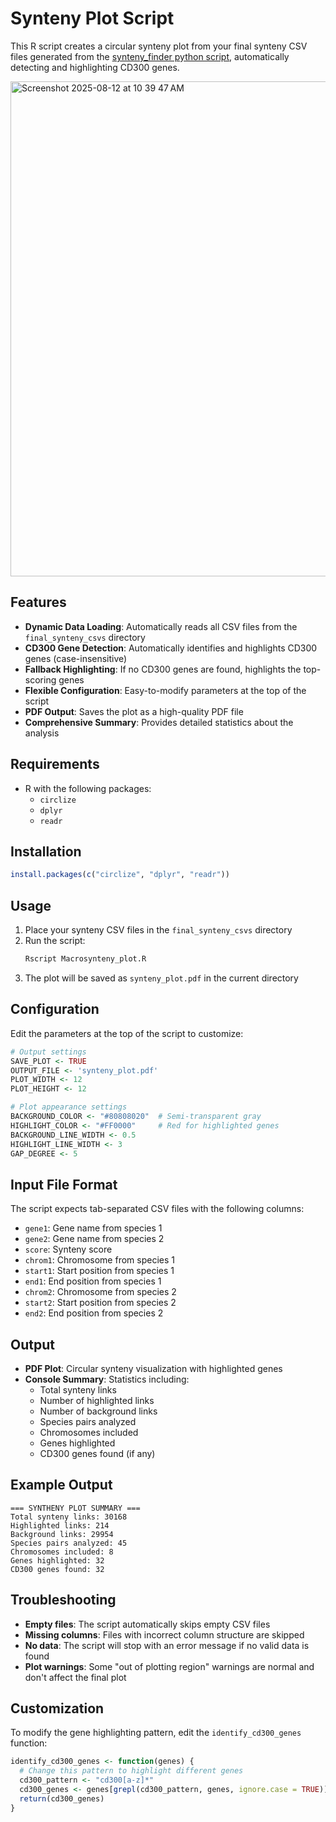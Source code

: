 # Synteny Plot Script

This R script creates a circular synteny plot from your final synteny CSV files generated from the [synteny_finder python script](https://github.com/ian-bda/synteny_finder), automatically detecting and highlighting CD300 genes.

<img width="787" height="792" alt="Screenshot 2025-08-12 at 10 39 47 AM" src="https://github.com/user-attachments/assets/1c0aefca-99d7-408d-881b-119dd00aa7ae" />



## Features

- **Dynamic Data Loading**: Automatically reads all CSV files from the `final_synteny_csvs` directory
- **CD300 Gene Detection**: Automatically identifies and highlights CD300 genes (case-insensitive)
- **Fallback Highlighting**: If no CD300 genes are found, highlights the top-scoring genes
- **Flexible Configuration**: Easy-to-modify parameters at the top of the script
- **PDF Output**: Saves the plot as a high-quality PDF file
- **Comprehensive Summary**: Provides detailed statistics about the analysis

## Requirements

- R with the following packages:
  - `circlize`
  - `dplyr`
  - `readr`

## Installation

```r
install.packages(c("circlize", "dplyr", "readr"))
```

## Usage

1. Place your synteny CSV files in the `final_synteny_csvs` directory
2. Run the script:
   ```bash
   Rscript Macrosynteny_plot.R
   ```
3. The plot will be saved as `synteny_plot.pdf` in the current directory

## Configuration

Edit the parameters at the top of the script to customize:

```r
# Output settings
SAVE_PLOT <- TRUE
OUTPUT_FILE <- 'synteny_plot.pdf'
PLOT_WIDTH <- 12
PLOT_HEIGHT <- 12

# Plot appearance settings
BACKGROUND_COLOR <- "#80808020"  # Semi-transparent gray
HIGHLIGHT_COLOR <- "#FF0000"     # Red for highlighted genes
BACKGROUND_LINE_WIDTH <- 0.5
HIGHLIGHT_LINE_WIDTH <- 3
GAP_DEGREE <- 5
```

## Input File Format

The script expects tab-separated CSV files with the following columns:
- `gene1`: Gene name from species 1
- `gene2`: Gene name from species 2
- `score`: Synteny score
- `chrom1`: Chromosome from species 1
- `start1`: Start position from species 1
- `end1`: End position from species 1
- `chrom2`: Chromosome from species 2
- `start2`: Start position from species 2
- `end2`: End position from species 2

## Output

- **PDF Plot**: Circular synteny visualization with highlighted genes
- **Console Summary**: Statistics including:
  - Total synteny links
  - Number of highlighted links
  - Number of background links
  - Species pairs analyzed
  - Chromosomes included
  - Genes highlighted
  - CD300 genes found (if any)

## Example Output

```
=== SYNTHENY PLOT SUMMARY ===
Total synteny links: 30168 
Highlighted links: 214 
Background links: 29954 
Species pairs analyzed: 45 
Chromosomes included: 8 
Genes highlighted: 32 
CD300 genes found: 32 
```

## Troubleshooting

- **Empty files**: The script automatically skips empty CSV files
- **Missing columns**: Files with incorrect column structure are skipped
- **No data**: The script will stop with an error message if no valid data is found
- **Plot warnings**: Some "out of plotting region" warnings are normal and don't affect the final plot

## Customization

To modify the gene highlighting pattern, edit the `identify_cd300_genes` function:

```r
identify_cd300_genes <- function(genes) {
  # Change this pattern to highlight different genes
  cd300_pattern <- "cd300[a-z]*"
  cd300_genes <- genes[grepl(cd300_pattern, genes, ignore.case = TRUE)]
  return(cd300_genes)
}
```
